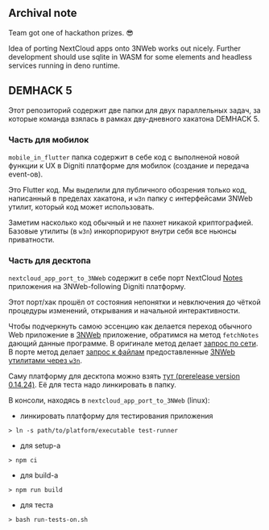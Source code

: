 ## Archival note

Team got one of hackathon prizes. 😎

Idea of porting NextCloud apps onto 3NWeb works out nicely. Further development should use sqlite in WASM for some elements and headless services running in deno runtime.


## DEMHACK 5

Этот репозиторий содержит две папки для двух параллельных задач, за которые команда взялась в рамках дву-дневного хакатона DEMHACK 5.


### Часть для мобилок

`mobile_in_flutter` папка содержит в себе код с выполненой новой функции к UX в Digniti платформе для мобилок (создание и передача event-ов).

Это Flutter код. Мы выделили для публичного обозрения только код, написанный в пределах хакатона, и `w3n` папку с интерфейсами 3NWeb утилит, который код может использовать.

Заметим насколько код обычный и не пахнет никакой криптографией. Базовые утилиты (в `w3n`) инкорпорируют внутри себя все ньюнсы приватности.


### Часть для десктопа

`nextcloud_app_port_to_3NWeb` содержит в себе порт NextCloud [Notes](https://github.com/nextcloud/notes) приложения на 3NWeb-following Digniti платформу.

Этот порт/хак прошёл от состояния непонятки и невключения до чёткой процедуры изменений, открывания и начальной интерактивности.

Чтобы подчеркнуть самою эссенцию как делается переход обычного Web приложение в [3NWeb](https://opensource.ieee.org/3nweb/architecture/-/blob/main/etc/3NWeb-overview.pdf) приложение, обратимся на метод `fetchNotes` дающий данные программе. В оригинале метод делает [запрос по сети](https://github.com/nextcloud/notes/blob/master/src/NotesService.js#L62). В порте метод делает [запрос к файлам](https://github.com/DignitiTech/demhack-5/blob/main/nextcloud_app_port_to_3NWeb/src/NotesService.js#L65) предоставленные [3NWeb утилитами через `w3n`](https://github.com/DignitiTech/demhack-5/blob/main/nextcloud_app_port_to_3NWeb/src/DataOnDisk.js#L10).

Саму платформу для десктопа можно взять [тут (prerelease version 0.14.24)](https://3nsoft.com/downloads/platform-bundle/linux/0.14.24/3NWeb-x64.AppImage). Её для теста надо линкировать в папку.

В консоли, находясь в `nextcloud_app_port_to_3NWeb` (linux):
 - линкировать платформу для тестирования приложения
```
> ln -s path/to/platform/executable test-runner
```
 - для setup-а
```
> npm ci
```
 - для build-а
```
> npm run build
```
 - для теста
```
> bash run-tests-on.sh
```
